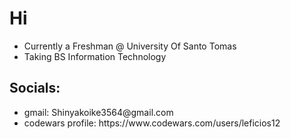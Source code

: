 <h1> Hi </h1>

<ul>
  <li>Currently a Freshman @ University Of Santo Tomas </li>
  <li>Taking BS Information Technology</li>
</ul>

<h2> Socials: </h2>
<ul> 
  <li> gmail: Shinyakoike3564@gmail.com </li>
  <li> codewars profile: <a target = "_blank">  https://www.codewars.com/users/leficios12 </a></li>
</ul>


<!--
**leficios12/leficios12** is a ✨ _special_ ✨ repository because its `README.md` (this file) appears on your GitHub profile.

Here are some ideas to get you started:

- 🔭 I’m currently working on ...
- 🌱 I’m currently learning ...
- 👯 I’m looking to collaborate on ...
- 🤔 I’m looking for help with ...
- 💬 Ask me about ...
- 📫 How to reach me: ...
- 😄 Pronouns: ...
- ⚡ Fun fact: ...
-->
